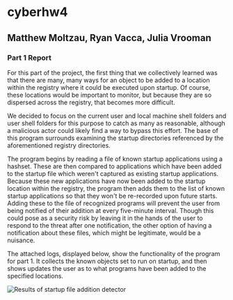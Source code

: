 # cyberhw4
## Matthew Moltzau, Ryan Vacca, Julia Vrooman
### Part 1 Report

For this part of the project, the first thing that we collectively learned was that there are many, many ways for an object to be added to a location within the registry where it could be executed upon startup. Of course, these locations would be important to monitor, but because they are so dispersed across the registry, that becomes more difficult. 

We decided to focus on the current user and local machine shell folders and user shell folders for this purpose to catch as many as reasonable, although a malicious actor could likely find a way to bypass this effort. The base of this program surrounds examining the startup directories referenced by the aforementioned registry directories. 

The program begins by reading a file of known startup applications using a hashset. These are then compared to applications which have been added to the startup file which weren't captured as existing startup applications. Because these new applications have now been added to the startup location within the registry, the program then adds them to the list of known startup applications so that they won't be re-recorded upon future starts. Adding these to the file of recognized programs will prevent the user from being notified of their addition at every five-minute interval. Though this could pose as a security risk by leaving it in the hands of the user to respond to the threat after one notification, the other option of having a notification about these files, which might be legitimate, would be a nuisance. 

The attached logs, displayed below, show the functionality of the program for part 1. It collects the known objects set to run on startup, and then shows updates the user as to what programs have been added to the specified locations. 

![Results of startup file addition detector](https://drive.google.com/uc?id=1Mj4GiUwxXzHgTYIUBeguwxzFu_WiwAP5)
